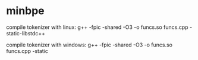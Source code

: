 # minbpe

compile tokenizer with linux:
g++ -fpic -shared -O3 -o funcs.so funcs.cpp -static-libstdc++

compile tokenizer with windows:
g++ -fpic -shared -O3 -o funcs.so funcs.cpp -static